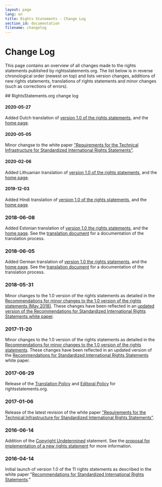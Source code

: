 ```yaml
---
layout: page
lang: en
title: Rights Statements - Change Log
section_id: documentation
filename: changelog
---
```

# Change Log

This page contains an overview of all changes made to the rights statements published by rightsstatements.org. The list below is in reverse chronological order (newest on top) and lists version changes, additions of new rights statements, translations of rights statements and minor changes (such as corrections of errors).

<div class="box">
## RightsStatements.org change log

#### 2020-05-27

Added Dutch translation of [version 1.0 of the rights statements]({{site.app_url}}/page/1.0/?language=nl), and the [home page]({{site.app_url}}/nl/).

#### 2020-05-05

Minor changse to the white paper ["Requirements for the Technical Infrastructure for Standardized International Rights Statements"]({{site.url}}/files/170106requirements_for_the_technical_infrastructure_for_standardized_international_rights_statements_v1.2.pdf).

#### 2020-02-06

Added Lithuanian translation of [version 1.0 of the rights statements]({{site.app_url}}/page/1.0/?language=lt), and the [home page]({{site.app_url}}/lt/).

#### 2019-12-03

Added Hindi translation of [version 1.0 of the rights statements]({{site.app_url}}/page/1.0/?language=hi), and the [home page]({{site.app_url}}/hi/).

### 2018-06-08

Added Estonian translation of [version 1.0 the rights statements]({{site.app_url}}/page/1.0/?language=et), and the [home page]({{site.app_url}}/et/). See the [translation document]({{site.url}}/files/180606RS_1.0_translation_EE_approved.pdf) for a documentation of the translation process.

### 2018-06-05

Added German translation of [version 1.0 the rights statements]({{site.app_url}}/page/1.0/?language=de), and the [home page]({{site.app_url}}/de/). See the [translation document]({{site.url}}/files/180531RS_1.0_translation_DE_approved.pdf) for a documentation of the translation process.

### 2018-05-31

Minor changes to the 1.0 version of the rights statements as detailed in the [Recommendations for minor changes to the 1.0 version of the rights statements (May 2018)]({{site.url}}/files/180524minor_changes_to_v1.0.pdf). These changes have been reflected in an [updated version of the Recommendations for Standardized International Rights Statements white paper]({{site.url}}/files/180531recommendations_for_standardized_international_rights_statements_v1.2.2.pdf).

### 2017-11-20

Minor changes to the 1.0 version of the rights statements as detailed in the [Recommendations for minor changes to the 1.0 version of the rights statements]({{site.url}}/files/170907recommendations_for_minor_update.pdf). These changes have been reflected in an updated version of the [Recommendations for Standardized International Rights Statements]({{site.url}}/files/171116recommendations_for_standardized_international_rights_statements_v1.2.pdf) white paper.

### 2017-06-29

Release of the [Translation Policy]({{site.url}}/en/documentation/translation-policy/) and [Editoral Policy]({{site.url}}/en/documentation/editorial-policy) for rightsstatements.org.

### 2017-01-06

Release of the latest revision of the white paper ["Requirements for the Technical Infrastructure for Standardized International Rights Statements"]({{site.url}}/files/170106requirements_for_the_technical_infrastructure_for_standardized_international_rights_statements_v1.2.pdf).

### 2016-06-14

Addition of the [Copyright Undetermined]({{site.app_url}}/vocab/UND/1.0/) statement. See the [proposal for implementation of a new rights statement]({{site.url}}/files/160611proposal_for_implementation_UND.pdf) for more information.

### 2016-04-14

Initial launch of version 1.0 of the 11 rights statements as described in the white paper "[Recommendations for Standardized International Rights Statements]({{site.url}}/files/160208recommendations_for_standardized_international_rights_statements_v1.1.pdf)."

</div>
